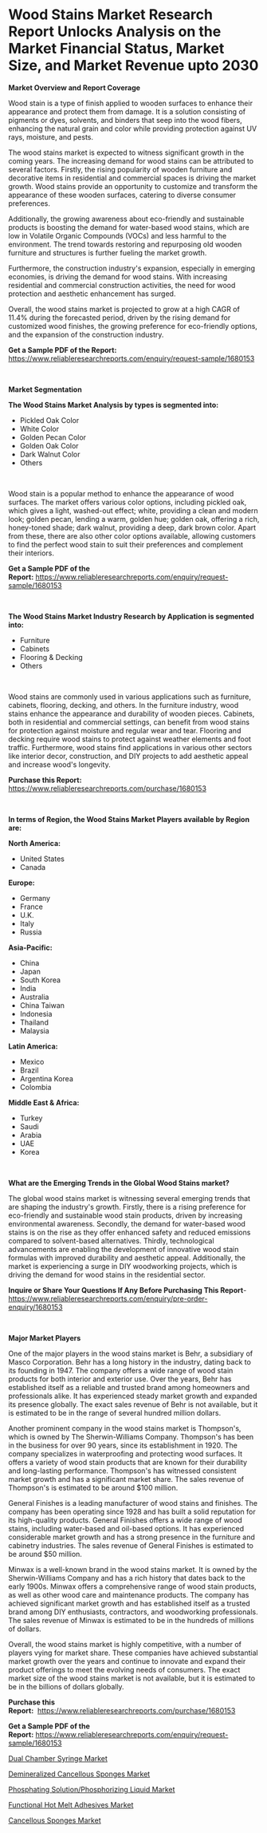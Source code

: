 <p><h1>Wood Stains Market Research Report Unlocks Analysis on the Market Financial Status, Market Size, and Market Revenue upto 2030</h1></p><p><strong>Market Overview and Report Coverage</strong></p>
<p><p>Wood stain is a type of finish applied to wooden surfaces to enhance their appearance and protect them from damage. It is a solution consisting of pigments or dyes, solvents, and binders that seep into the wood fibers, enhancing the natural grain and color while providing protection against UV rays, moisture, and pests.</p><p>The wood stains market is expected to witness significant growth in the coming years. The increasing demand for wood stains can be attributed to several factors. Firstly, the rising popularity of wooden furniture and decorative items in residential and commercial spaces is driving the market growth. Wood stains provide an opportunity to customize and transform the appearance of these wooden surfaces, catering to diverse consumer preferences.</p><p>Additionally, the growing awareness about eco-friendly and sustainable products is boosting the demand for water-based wood stains, which are low in Volatile Organic Compounds (VOCs) and less harmful to the environment. The trend towards restoring and repurposing old wooden furniture and structures is further fueling the market growth.</p><p>Furthermore, the construction industry's expansion, especially in emerging economies, is driving the demand for wood stains. With increasing residential and commercial construction activities, the need for wood protection and aesthetic enhancement has surged.</p><p>Overall, the wood stains market is projected to grow at a high CAGR of 11.4% during the forecasted period, driven by the rising demand for customized wood finishes, the growing preference for eco-friendly options, and the expansion of the construction industry.</p></p>
<p><strong>Get a Sample PDF of the Report:</strong> <a href="https://www.reliableresearchreports.com/enquiry/request-sample/1680153">https://www.reliableresearchreports.com/enquiry/request-sample/1680153</a></p>
<p>&nbsp;</p>
<p><strong>Market Segmentation</strong></p>
<p><strong>The Wood Stains Market Analysis by types is segmented into:</strong></p>
<p><ul><li>Pickled Oak Color</li><li>White Color</li><li>Golden Pecan Color</li><li>Golden Oak Color</li><li>Dark Walnut Color</li><li>Others</li></ul></p>
<p>&nbsp;</p>
<p><p>Wood stain is a popular method to enhance the appearance of wood surfaces. The market offers various color options, including pickled oak, which gives a light, washed-out effect; white, providing a clean and modern look; golden pecan, lending a warm, golden hue; golden oak, offering a rich, honey-toned shade; dark walnut, providing a deep, dark brown color. Apart from these, there are also other color options available, allowing customers to find the perfect wood stain to suit their preferences and complement their interiors.</p></p>
<p><strong>Get a Sample PDF of the Report:</strong>&nbsp;<a href="https://www.reliableresearchreports.com/enquiry/request-sample/1680153">https://www.reliableresearchreports.com/enquiry/request-sample/1680153</a></p>
<p>&nbsp;</p>
<p><strong>The Wood Stains Market Industry Research by Application is segmented into:</strong></p>
<p><ul><li>Furniture</li><li>Cabinets</li><li>Flooring & Decking</li><li>Others</li></ul></p>
<p>&nbsp;</p>
<p><p>Wood stains are commonly used in various applications such as furniture, cabinets, flooring, decking, and others. In the furniture industry, wood stains enhance the appearance and durability of wooden pieces. Cabinets, both in residential and commercial settings, can benefit from wood stains for protection against moisture and regular wear and tear. Flooring and decking require wood stains to protect against weather elements and foot traffic. Furthermore, wood stains find applications in various other sectors like interior decor, construction, and DIY projects to add aesthetic appeal and increase wood's longevity.</p></p>
<p><strong>Purchase this Report:</strong>&nbsp; <a href="https://www.reliableresearchreports.com/purchase/1680153">https://www.reliableresearchreports.com/purchase/1680153</a></p>
<p>&nbsp;</p>
<p><strong>In terms of Region, the Wood Stains Market Players available by Region are:</strong></p>
<p>
    <p> <strong> North America: </strong>
        <ul>
            <li>United States</li>
            <li>Canada</li>
        </ul>
        </p> 
    <p> <strong> Europe: </strong>
        <ul>
            <li>Germany</li>
            <li>France</li>
            <li>U.K.</li>
            <li>Italy</li>
            <li>Russia</li>
        </ul>
        </p> 
    <p> <strong> Asia-Pacific: </strong>
        <ul>
            <li>China</li>
            <li>Japan</li>
            <li>South Korea</li>
            <li>India</li>
            <li>Australia</li>
            <li>China Taiwan</li>
            <li>Indonesia</li>
            <li>Thailand</li>
            <li>Malaysia</li>
        </ul>
        </p> 
    <p> <strong> Latin America: </strong>
        <ul>
            <li>Mexico</li>
            <li>Brazil</li>
            <li>Argentina Korea</li>
            <li>Colombia</li>
        </ul>
        </p> 
    <p> <strong> Middle East & Africa: </strong>
        <ul>
            <li>Turkey</li>
            <li>Saudi</li>
            <li>Arabia</li>
            <li>UAE</li>
            <li>Korea</li>
        </ul>
    </p>
    </p>
<p>&nbsp;</p>
<p><strong>What are the Emerging Trends in the Global Wood Stains market?</strong></p>
<p><p>The global wood stains market is witnessing several emerging trends that are shaping the industry's growth. Firstly, there is a rising preference for eco-friendly and sustainable wood stain products, driven by increasing environmental awareness. Secondly, the demand for water-based wood stains is on the rise as they offer enhanced safety and reduced emissions compared to solvent-based alternatives. Thirdly, technological advancements are enabling the development of innovative wood stain formulas with improved durability and aesthetic appeal. Additionally, the market is experiencing a surge in DIY woodworking projects, which is driving the demand for wood stains in the residential sector.</p></p>
<p><strong>Inquire or Share Your Questions If Any Before Purchasing This Report</strong>- <a href="https://www.reliableresearchreports.com/enquiry/pre-order-enquiry/1680153">https://www.reliableresearchreports.com/enquiry/pre-order-enquiry/1680153</a></p>
<p>&nbsp;</p>
<p><strong>Major Market Players</strong></p>
<p><p>One of the major players in the wood stains market is Behr, a subsidiary of Masco Corporation. Behr has a long history in the industry, dating back to its founding in 1947. The company offers a wide range of wood stain products for both interior and exterior use. Over the years, Behr has established itself as a reliable and trusted brand among homeowners and professionals alike. It has experienced steady market growth and expanded its presence globally. The exact sales revenue of Behr is not available, but it is estimated to be in the range of several hundred million dollars.</p><p>Another prominent company in the wood stains market is Thompson's, which is owned by The Sherwin-Williams Company. Thompson's has been in the business for over 90 years, since its establishment in 1920. The company specializes in waterproofing and protecting wood surfaces. It offers a variety of wood stain products that are known for their durability and long-lasting performance. Thompson's has witnessed consistent market growth and has a significant market share. The sales revenue of Thompson's is estimated to be around $100 million.</p><p>General Finishes is a leading manufacturer of wood stains and finishes. The company has been operating since 1928 and has built a solid reputation for its high-quality products. General Finishes offers a wide range of wood stains, including water-based and oil-based options. It has experienced considerable market growth and has a strong presence in the furniture and cabinetry industries. The sales revenue of General Finishes is estimated to be around $50 million.</p><p>Minwax is a well-known brand in the wood stains market. It is owned by the Sherwin-Williams Company and has a rich history that dates back to the early 1900s. Minwax offers a comprehensive range of wood stain products, as well as other wood care and maintenance products. The company has achieved significant market growth and has established itself as a trusted brand among DIY enthusiasts, contractors, and woodworking professionals. The sales revenue of Minwax is estimated to be in the hundreds of millions of dollars.</p><p>Overall, the wood stains market is highly competitive, with a number of players vying for market share. These companies have achieved substantial market growth over the years and continue to innovate and expand their product offerings to meet the evolving needs of consumers. The exact market size of the wood stains market is not available, but it is estimated to be in the billions of dollars globally.</p></p>
<p><strong>Purchase this Report:</strong>&nbsp;&nbsp;<a href="https://www.reliableresearchreports.com/purchase/1680153">https://www.reliableresearchreports.com/purchase/1680153</a></p>
<p></p>
<p><strong>Get a Sample PDF of the Report:</strong>&nbsp;<a href="https://www.reliableresearchreports.com/enquiry/request-sample/1680153">https://www.reliableresearchreports.com/enquiry/request-sample/1680153</a></p>
<p><p><a href="https://github.com/mahnoor2003/Market-Research-Report-List-1/blob/main/dual-chamber-syringe-market.md">Dual Chamber Syringe Market</a></p><p><a href="https://www.linkedin.com/pulse/demineralized-cancellous-sponges-market-size-share-amp-qhb5f/">Demineralized Cancellous Sponges Market</a></p><p><a href="https://medium.com/@melt.scale.beast/phosphating-solution-phosphorizing-liquid-market-exploring-market-share-market-trends-and-future-e96170aab39f">Phosphating Solution/Phosphorizing Liquid Market</a></p><p><a href="https://medium.com/@sake.use.loan/analyzing-functional-hot-melt-adhesives-market-global-industry-perspective-and-forecast-2023-to-9da1f988d983">Functional Hot Melt Adhesives Market</a></p><p><a href="https://www.linkedin.com/pulse/decoding-cancellous-sponges-market-deep-dive-latest-trends-4feuf/">Cancellous Sponges Market</a></p></p>